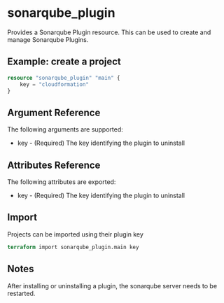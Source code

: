 # sonarqube_plugin
Provides a Sonarqube Plugin resource. This can be used to create and manage Sonarqube Plugins.

## Example: create a project
```terraform
resource "sonarqube_plugin" "main" {
    key = "cloudformation"
}
```

## Argument Reference
The following arguments are supported:

- key - (Required) The key identifying the plugin to uninstall

## Attributes Reference
The following attributes are exported:
- key - (Required) The key identifying the plugin to uninstall

## Import 
Projects can be imported using their plugin key

```terraform
terraform import sonarqube_plugin.main key
```

## Notes
After installing or uninstalling a plugin, the sonarqube server needs to be restarted.